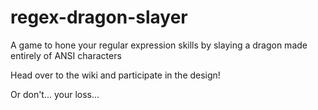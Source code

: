 regex-dragon-slayer
===================

A game to hone your regular expression skills by slaying a dragon made entirely of ANSI characters

Head over to the wiki and participate in the design!

Or don't... your loss...
